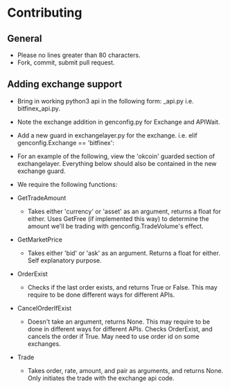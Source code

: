 Contributing
============

General
-------

-   Please no lines greater than 80 characters.
-   Fork, commit, submit pull request.

Adding exchange support
-----------------------

-   Bring in working python3 api in the following form:
    <exchange>\_api.py i.e. bitfinex\_api.py.
-   Note the exchange addition in genconfig.py for Exchange and APIWait.
-   Add a new guard in exchangelayer.py for the exchange. i.e. elif
    genconfig.Exchange == 'bitfinex':
-   For an example of the following, view the 'okcoin' guarded section
    of exchangelayer. Everything below should also be contained in the
    new exchange guard.

-   We require the following functions:
-   GetTradeAmount
    -   Takes either 'currency' or 'asset' as an argument, returns a
        float for either. Uses GetFree (if implemented this way) to
        determine the amount we'll be trading with
        genconfig.TradeVolume's effect.
-   GetMarketPrice
    -   Takes either 'bid' or 'ask' as an argument. Returns a float for
        either. Self explanatory purpose.
-   OrderExist
    -   Checks if the last order exists, and returns True or False. This
        may require to be done different ways for different APIs.
-   CancelOrderIfExist
    -   Doesn't take an argument, returns None. This may require to be
        done in different ways for different APIs. Checks OrderExist,
        and cancels the order if True. May need to use order id on some
        exchanges.
-   Trade
    -   Takes order, rate, amount, and pair as arguments, and returns
        None. Only initiates the trade with the exchange api code.
